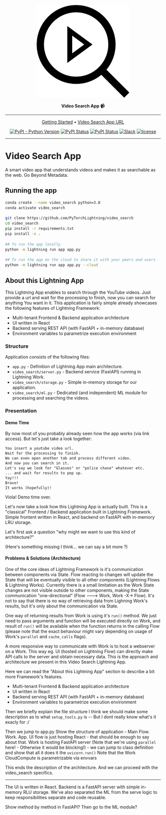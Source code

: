 
<div align="center">

<img src="visuals/video-search.png" width="300px">

**Video Search App :video_camera:**

______________________________________________________________________

<p align="center">
  <a href="#running-the-app">Getting Started</a> •
  <a href="https://01g3x67k638bh051zfjkdn1rge.litng-ai-03.litng.ai/view/Home">Video Search App URL</a>
</p>

[![PyPI - Python Version](https://img.shields.io/pypi/pyversions/video_search)](https://pypi.org/project/video_search/)
[![PyPI Status](https://badge.fury.io/py/video_search.svg)](https://badge.fury.io/py/video_search)
[![PyPI Status](https://static.pepy.tech/badge/random)](https://pepy.tech/project/video_search)
[![Slack](https://img.shields.io/badge/slack-chat-green.svg?logo=slack)](https://join.slack.com/t/pytorch-lightning/shared_invite/zt-pw5v393p-qRaDgEk24~EjiZNBpSQFgQ)
[![license](https://img.shields.io/badge/License-Apache%202.0-blue.svg)](https://github.com/PytorchLightning/video_search/blob/master/LICENSE)

______________________________________________________________________

</div>

# Video Search App

A smart video app that understands videos and makes it as searchable as the web. Go Beyond Metadata.

## Running the app

```bash
conda create --name video_search python=3.8
conda activate video_search

git clone https://github.com/PyTorchLightning/video_search
cd video_search
pip install -r requirements.txt
pip install -e .

## To run the app locally
python -m lightning run app app.py

## To run the app on the cloud to share it with your peers and users
python -m lightning run app app.py --cloud
```

## About this Lightning App
This Lightning App enables to search through the YouTube videos. 
Just provide a url and wait for the processing to finish, now you can search for anything You want in it.
This application is fairly simple already showcases the following features of Lightning Framework:
 - Multi-tenant Frontend & Backend application architecture
 - UI written in React
 - Backend serving REST API (with FastAPI + in-memory database)
 - Environment variables to parametrize execution environment

### Structure
Application consists of the following files:
 - `app.py` - Definition of Lightning App main architecture.
 - `video_search/server.py` - Backend service (FastAPI) running in Lightning Work.
 - `video_search/storage.py` - Simple in-memory storage for our application.
 - `video_search/ml.py` - Dedicated (and independent) ML module for processing and searching the videos.


### Presentation

#### Demo Time
By now most of you probably already seen how the app works (via link access). But let's just take a look together:
```
You insert a youtube video url.
Wait for the processing to finish.
We can even open another tab and process different video.
And now you can search in it.
Let's say we look for "Glasses" or "police chase" whatever etc.
... and wait for results to pop up.
Yay!!! 
Bravo!
It works (hopefully)!
```

Viola! 
Demo time over.

Let's now take a look how this Lightning App is actually built.
This is a "classical" Frontend / Backend application built in Lightning Framework.
Simple frontent written in React, and backend on FastAPI with in-memory LRU storage.

Let's first ask a question "why might we want to use this kind of architecture?"

(Here's something missing I think... we can say a bit more ?)

#### Problems & Solutions (Architecture)
One of the core ideas of Lightning Framework is it's communication between components via State. 
Flow reacting to changes will update the State that will be eventually visible to all other components (Lightning Flows & Lightning Works).
Currently there is a small limitation as the Work State changes are not visible outside to other components, making the State communication "one-directional" (Flow ---> Work, Work -X-> Flow).
It's not to say that there is no way of retrieving data from Lighning Work's results, but it's only about the communication via State.

One way of returning results from Work is using it's `run()` method.
We just need to pass arguments and function will be executed directly on Work, and result of `run()` will be available when the function returns in the calling Flow 
(please note that the exact behaviour might vary depending on usage of Work's `parallel` and `cache_calls` flags).

A more responsive way to communicate with Work is to host a webserver on a Work.
This way eg. UI (hosted on Lightning Flow) can directly make API calls to the server and obtain necessary data.
This is the approach and architecture we present in this Video Search Lightning App.

Here we can read the "About this Lightning App" section to describe a bit more Framework's features.
 - Multi-tenant Frontend & Backend application architecture
 - UI written in React
 - Backend serving REST API (with FastAPI + in-memory database)
 - Environment variables to parametrize execution environment

Then we briefly explain the file structure
I think we should make some description as to what `setup_tools.py` is -- But I dont really know what's it exacly for :/

Then we jump to app.py
Show the structure of application - Main Flow. Work. App.
UI flow is just hosting React - that should be enough to say about that.
Work is hosting FastAPI server (Note that we're using `parallel` here! - Otherwise it would be blocking!) - we can jump to class definition and show that all it does it the `uvicorn.run()`
Note that the Work CloudCompute is parametrizable via envvars

This ends the description of the architecture. And we can proceed with the video_search specifics. 

----


The UI is written in React. Backend is a FastAPI server with simple in-memory RLU storage.
We've also separated the ML from the serve logic to keep responsibilities separate and code reusable.

Show method by method in FastAPI?
Then go to the ML module?
